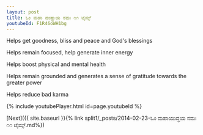 ```yaml
---
layout: post
title: ಓಂ ಮಹಾ ದಂಷ್ಟ್ರಾಯ ನಮಃ ೧೧ ಟೈಮ್ಸ್
youtubeId: F1R46oWH1bg
---
```

 
 
Helps get goodness, bliss and peace and God's blessings
 
Helps remain focused, help generate inner energy 
 
Helps boost physical and mental health 
 
Helps remain grounded and generates a sense of gratitude towards the greater power 
 
Helps reduce bad karma
 
 
 
 


{% include youtubePlayer.html id=page.youtubeId %}
 
[Next]({{ site.baseurl }}{% link  split1/_posts/2014-02-23-ಓಂ ಮಹಾಯುದ್ಧಯ ನಮಃ ೧೧ ಟೈಮ್ಸ್.md%})
 
